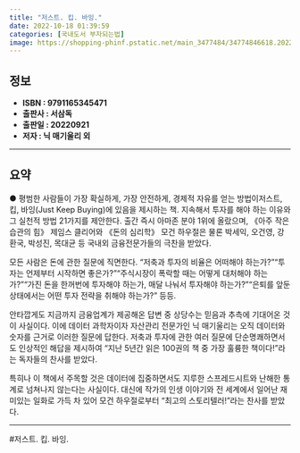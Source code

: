 ```yaml
---
title: "저스트. 킵. 바잉."
date: 2022-10-18 01:39:59
categories: [국내도서 부자되는법]
image: https://shopping-phinf.pstatic.net/main_3477484/34774846618.20220925092352.jpg
---
```


## **정보**

- **ISBN : 9791165345471**
- **출판사 : 서삼독**
- **출판일 : 20220921**
- **저자 : 닉 매기울리 외**

------



## **요약**

● 평범한 사람들이 가장 확실하게, 가장 안전하게, 경제적 자유를 얻는 방법이저스트, 킵, 바잉(Just Keep Buying)에 있음을 제시하는 책. 지속해서 투자를 해야 하는 이유와 그 실천적 방법 21가지를 제안한다. 
출간 즉시 아마존 분야 1위에 올랐으며, 《아주 작은 습관의 힘》 제임스 클리어와 《돈의 심리학》 모건 하우절은 물론 박세익, 오건영, 강환국, 박성진, 목대균 등 국내외 금융전문가들의 극찬을 받았다. 

모든 사람은 돈에 관한 질문에 직면한다. “저축과 투자의 비율은 어떠해야 하는가?”“투자는 언제부터 시작하면 좋은가?”“주식시장이 폭락할 때는 어떻게 대처해야 하는가?”“가진 돈을 한꺼번에 투자해야 하는가, 매달 나눠서 투자해야 하는가?”“은퇴를 앞둔 상태에서는 어떤 투자 전략을 취해야 하는가?” 등등. 

안타깝게도 지금까지 금융업계가 제공해온 답변 중 상당수는 믿음과 추측에 기대어온 것이 사실이다. 이에 데이터 과학자이자 자산관리 전문가인 닉 매기울리는 오직 데이터와 숫자를 근거로 이러한 질문에 답한다. 저축과 투자에 관한 여러 질문에 단순명쾌하면서도 인상적인 해답을 제시하여 “지난 5년간 읽은 100권의 책 중 가장 훌륭한 책이다!”라는 독자들의 찬사를 받았다. 

특히나 이 책에서 주목할 것은 데이터에 집중하면서도 지루한 스프레드시트와 난해한 통계로 넘쳐나지 않는다는 사실이다. 대신에 작가의 인생 이야기와 전 세계에서 일어난 재미있는 일화로 가득 차 있어 모건 하우절로부터 “최고의 스토리텔러!”라는 찬사를 받았다.

------

#저스트. 킵. 바잉.


